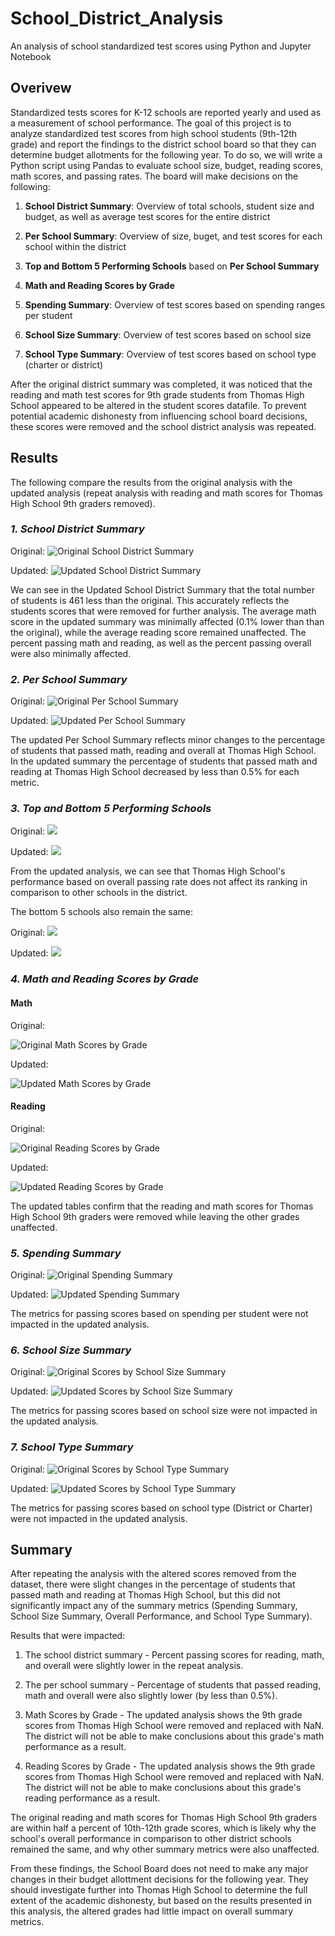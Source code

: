 # School_District_Analysis
An analysis of school standardized test scores using Python and Jupyter Notebook

## Overivew
Standardized tests scores for K-12 schools are reported yearly and used as a measurement of school performance. The goal of this project is to analyze standardized test scores from high school students (9th-12th grade) and report the findings to the district school board so that they can determine budget allotments for the following year. To do so, we will write a Python script using Pandas to evaluate school size, budget, reading scores, math scores, and passing rates. The board will make decisions on the following: 

   1. **School District Summary**: Overview of total schools, student size and budget, as well as average test scores for the entire district

   2. **Per School Summary**: Overview of size, buget, and test scores for each school within the district
    
   3. **Top and Bottom 5 Performing Schools** based on **Per School Summary**
    
   4. **Math and Reading Scores by Grade**
    
   5. **Spending Summary**: Overview of test scores based on spending ranges per student
    
   6. **School Size Summary**: Overview of test scores based on school size
        
   7. **School Type Summary**: Overview of test scores based on school type (charter or district)
    

After the original district summary was completed, it was noticed that the reading and math test scores for 9th grade students from Thomas High School appeared to be altered in the student scores datafile. To prevent potential academic dishonesty from influencing school board decisions, these scores were removed and the school district analysis was repeated.



## Results
The following compare the results from the original analysis with the updated analysis (repeat analysis with reading and math scores for Thomas High School 9th graders removed).


### *1. School District Summary*
   Original:
   ![Original School District Summary](Resources/images/original_district_summary.png)
    
   Updated:
   ![Updated School District Summary](Resources/images/new_district_summary.png)
    
   We can see in the Updated School District Summary that the total number of students is 461 less than the original. This accurately reflects the students scores that were removed for further analysis. The average math score in the updated summary was minimally affected (0.1% lower than than the original), while the average reading score remained unaffected. The percent passing math and reading, as well as the percent passing overall were also minimally affected. 
    
    

### *2. Per School Summary*
   Original:
   ![Original Per School Summary](Resources/images/original_per_school_summary.png)
    
   Updated:
   ![Updated Per School Summary](Resources/images/new_per_school_summary.png)
    
   The updated Per School Summary reflects minor changes to the percentage of students that passed math, reading and overall at Thomas High School. In the updated summary the percentage of students that passed math and reading at Thomas High School decreased by less than 0.5% for each metric. 



### *3. Top and Bottom 5 Performing Schools*
   Original:
   ![](Resources/images/original_top_schools_summary.png)
    
   Updated: 
   ![](Resources/images/new_top_schools_summary.png)
    
   From the updated analysis, we can see that Thomas High School's performance based on overall passing rate does not affect its ranking in comparison to other schools in the district. 
    
    
   The bottom 5 schools also remain the same:
   
   Original:
   ![](Resources/images/original_bottom_schools_summary.png)
    
   Updated: 
   ![](Resources/images/new_bottom_scores_summary.png)
  
  

### *4. Math and Reading Scores by Grade*

#### Math
   Original:
   
   ![Original Math Scores by Grade](Resources/images/original_math_scores_by_grade.png)
   
   Updated:
   
   ![Updated Math Scores by Grade](Resources/images/new_math_scores_by_grade.png)
    
    
#### Reading
   Original:
   
   ![Original Reading Scores by Grade](Resources/images/original_reading_scores_by_grade.png)
    
   Updated:
   
   ![Updated Reading Scores by Grade](Resources/images/new_reading_scores_by_grade.png)
    
   The updated tables confirm that the reading and math scores for Thomas High School 9th graders were removed while leaving the other grades unaffected. 
    
    

### *5. Spending Summary*
   Original:
   ![Original Spending Summary](Resources/images/original_spending_summary.png)
    
   Updated:
   ![Updated Spending Summary](Resources/images/new_spending_summary.png)
    
   The metrics for passing scores based on spending per student were not impacted in the updated analysis.



### *6. School Size Summary*
   Original:
   ![Original Scores by School Size Summary](Resources/images/original_size_summary.png)
    
   Updated:
   ![Updated Scores by School Size Summary](Resources/images/new_size_summary.png)
    
   The metrics for passing scores based on school size were not impacted in the updated analysis.
    
    

### *7. School Type Summary*
   Original:
   ![Original Scores by School Type Summary](Resources/images/original_type_summary.png)
    
   Updated:
   ![Updated Scores by School Type Summary](Resources/images/new_type_summary.png)
    
   The metrics for passing scores based on school type (District or Charter) were not impacted in the updated analysis.



## Summary
After repeating the analysis with the altered scores removed from the dataset, there were slight changes in the percentage of students that passed math and reading at Thomas High School, but this did not significantly impact any of the summary metrics (Spending Summary, School Size Summary, Overall Performance, and School Type Summary). 

Results that were impacted:

   1. The school district summary - Percent passing scores for reading, math, and overall were slightly lower in the repeat analysis.
    
   2. The per school summary - Percentage of students that passed reading, math and overall were also slightly lower (by less than 0.5%).
    
   3. Math Scores by Grade - The updated analysis shows the 9th grade scores from Thomas High School were removed and replaced with NaN. The district will not be able to make conclusions about this grade's math performance as a result.
    
   4. Reading Scores by Grade - The updated analysis shows the 9th grade scores from Thomas High School were removed and replaced with NaN. The district will not be able to make conclusions about this grade's reading performance as a result.


The original reading and math scores for Thomas High School 9th graders are within half a percent of 10th-12th grade scores, which is likely why the school's overall performance in comparison to other district schools remained the same, and why other summary metrics were also unaffected. 

From these findings, the School Board does not need to make any major changes in their budget allottment decisions for the following year. They should investigate further into Thomas High School to determine the full extent of the academic dishonesty, but based on the results presented in this analysis, the altered grades had little impact on overall summary metrics. 
